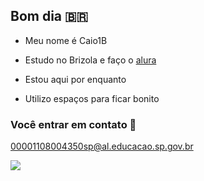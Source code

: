 ## Bom dia 🇧🇷

- Meu nome é Caio1B

- Estudo no Brizola e faço o [alura](https:www.alura.com.br)
- Estou aqui por enquanto
- Utilizo espaços para ficar bonito


### Você entrar em contato 📧
00001108004350sp@al.educacao.sp.gov.br




![](https://media1.tenor.com/m/r0R0N3dI3kIAAAAd/dancing-cat-dance.gif)

